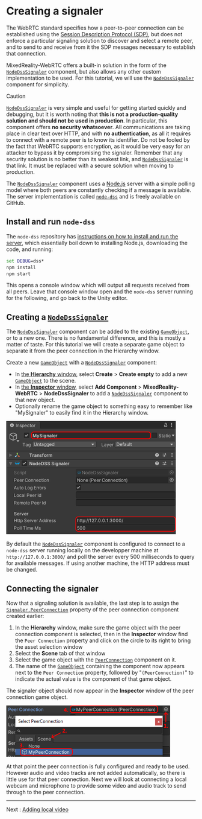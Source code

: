 # Creating a signaler

The WebRTC standard specifies how a peer-to-peer connection can be established using the [Session Description Protocol (SDP)](https://en.wikipedia.org/wiki/Session_Description_Protocol), but does not enforce a particular signaling solution to discover and select a remote peer, and to send to and receive from it the SDP messages necessary to establish that connection.

MixedReality-WebRTC offers a built-in solution in the form of the [`NodeDssSignaler`](xref:Microsoft.MixedReality.WebRTC.Unity.NodeDssSignaler) component, but also allows any other custom implementation to be used. For this tutorial, we will use the [`NodeDssSignaler`](xref:Microsoft.MixedReality.WebRTC.Unity.NodeDssSignaler) component for simplicity.

> [!Caution]
> [`NodeDssSignaler`](xref:Microsoft.MixedReality.WebRTC.Unity.NodeDssSignaler) is very simple and useful for getting started quickly and debugging, but it is worth noting that **this is not a production-quality solution and should not be used in production**. In particular, this component offers **no security whatsoever**. All communications are taking place in clear text over HTTP, and with **no authentication**, as all it requires to connect with a remote peer is to know its identifier. Do not be fooled by the fact that WebRTC supports encryption, as it would be very easy for an attacker to bypass it by compromising the signaler. Remember that any security solution is no better than its weakest link, and [`NodeDssSignaler`](xref:Microsoft.MixedReality.WebRTC.Unity.NodeDssSignaler) is that link. It must be replaced with a secure solution when moving to production.

The [`NodeDssSignaler`](xref:Microsoft.MixedReality.WebRTC.Unity.NodeDssSignaler) component uses a [Node.js](https://nodejs.org/) server with a simple polling model where both peers are constantly checking if a message is available. The server implementation is called [`node-dss`](https://github.com/bengreenier/node-dss) and is freely available on GitHub.

## Install and run `node-dss`

The `node-dss` repository has [instructions on how to install and run the server](https://github.com/bengreenier/node-dss/blob/master/README.md), which essentially boil down to installing Node.js, downloading the code, and running:

```cmd
set DEBUG=dss*
npm install
npm start
```

This opens a console window which will output all requests received from all peers. Leave that console window open and the `node-dss` server running for the following, and go back to the Unity editor.

## Creating a [`NodeDssSignaler`](xref:Microsoft.MixedReality.WebRTC.Unity.NodeDssSignaler)

The [`NodeDssSignaler`](xref:Microsoft.MixedReality.WebRTC.Unity.NodeDssSignaler) component can be added to the existing [`GameObject`](https://docs.unity3d.com/ScriptReference/GameObject.html), or to a new one. There is no fundamental difference, and this is mostly a matter of taste. For this tutorial we will create a separate game object to separate it from the peer connection in the Hierarchy window.

Create a new [`GameObject`](https://docs.unity3d.com/ScriptReference/GameObject.html) with a [`NodeDssSignaler`](xref:Microsoft.MixedReality.WebRTC.Unity.NodeDssSignaler) component:

- In [the **Hierarchy** window](https://docs.unity3d.com/Manual/Hierarchy.html), select **Create** > **Create empty** to add a new [`GameObject`](https://docs.unity3d.com/ScriptReference/GameObject.html) to the scene.
- In [the **Inspector** window](https://docs.unity3d.com/Manual/UsingTheInspector.html), select **Add Component** > **MixedReality-WebRTC** > **NodeDssSignaler** to add a [`NodeDssSignaler`](xref:Microsoft.MixedReality.WebRTC.Unity.NodeDssSignaler) component to that new object.
- Optionally rename the game object to something easy to remember like "MySignaler" to easily find it in the Hierarchy window.

![Create a new GameObject with a NodeDssSignaler component](helloworld-unity-6.png)

By default the [`NodeDssSignaler`](xref:Microsoft.MixedReality.WebRTC.Unity.NodeDssSignaler) component is configured to connect to a `node-dss` server running locally on the developper machine at `http://127.0.0.1:3000/` and poll the server every 500 milliseconds to query for available messages. If using another machine, the HTTP address must be changed.

## Connecting the signaler

Now that a signaling solution is available, the last step is to assign the [`Signaler.PeerConnection`](xref:Microsoft.MixedReality.WebRTC.Unity.Signaler.PeerConnection) property of the peer connection component created earlier:

1. In the **Hierarchy** window, make sure the game object with the peer connection component is selected, then in the **Inspector** window find the `Peer Connection` property and click on the circle to its right to bring the asset selection window
2. Select the **Scene** tab of that window
3. Select the game object with the [`PeerConnection`](xref:Microsoft.MixedReality.WebRTC.Unity.PeerConnection) component on it.
4. The name of the [`GameObject`](https://docs.unity3d.com/ScriptReference/GameObject.html) containing the component now appears next to the `Peer Connection` property, followed by "`(PeerConnection)`" to indicate the actual value is the component of that game object.

The signaler object should now appear in the **Inspector** window of the peer connection game object.

![Assign the Signaler property in the peer connection](helloworld-unity-7.png)

At that point the peer connection is fully configured and ready to be used. However audio and video tracks are not added automatically, so there is little use for that peer connection. Next we will look at connecting a local webcam and microphone to provide some video and audio track to send through to the peer connection.

----

Next : [Adding local video](helloworld-unity-localvideo.md)
